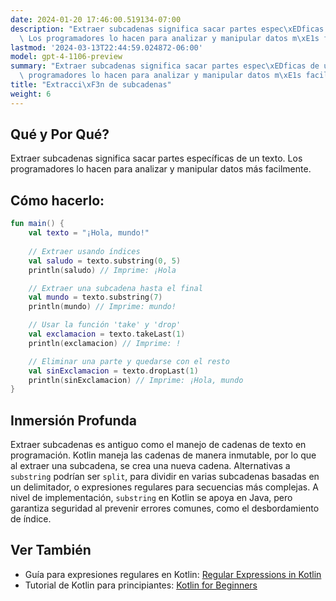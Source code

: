 ```yaml
---
date: 2024-01-20 17:46:00.519134-07:00
description: "Extraer subcadenas significa sacar partes espec\xEDficas de un texto.\
  \ Los programadores lo hacen para analizar y manipular datos m\xE1s facilmente."
lastmod: '2024-03-13T22:44:59.024872-06:00'
model: gpt-4-1106-preview
summary: "Extraer subcadenas significa sacar partes espec\xEDficas de un texto. Los\
  \ programadores lo hacen para analizar y manipular datos m\xE1s facilmente."
title: "Extracci\xF3n de subcadenas"
weight: 6
---
```


## Qué y Por Qué?
Extraer subcadenas significa sacar partes específicas de un texto. Los programadores lo hacen para analizar y manipular datos más facilmente.

## Cómo hacerlo:
```kotlin
fun main() {
    val texto = "¡Hola, mundo!"
    
    // Extraer usando índices
    val saludo = texto.substring(0, 5)
    println(saludo) // Imprime: ¡Hola

    // Extraer una subcadena hasta el final
    val mundo = texto.substring(7)
    println(mundo) // Imprime: mundo!

    // Usar la función 'take' y 'drop'
    val exclamacion = texto.takeLast(1)
    println(exclamacion) // Imprime: !

    // Eliminar una parte y quedarse con el resto
    val sinExclamacion = texto.dropLast(1)
    println(sinExclamacion) // Imprime: ¡Hola, mundo
}
```

## Inmersión Profunda
Extraer subcadenas es antiguo como el manejo de cadenas de texto en programación. Kotlin maneja las cadenas de manera inmutable, por lo que al extraer una subcadena, se crea una nueva cadena. Alternativas a `substring` podrían ser `split`, para dividir en varias subcadenas basadas en un delimitador, o expresiones regulares para secuencias más complejas. A nivel de implementación, `substring` en Kotlin se apoya en Java, pero garantiza seguridad al prevenir errores comunes, como el desbordamiento de índice.

## Ver También
- Guía para expresiones regulares en Kotlin: [Regular Expressions in Kotlin](https://kotlinlang.org/api/latest/jvm/stdlib/kotlin.text/-regex/)
- Tutorial de Kotlin para principiantes: [Kotlin for Beginners](https://kotlinlang.org/docs/home.html)
